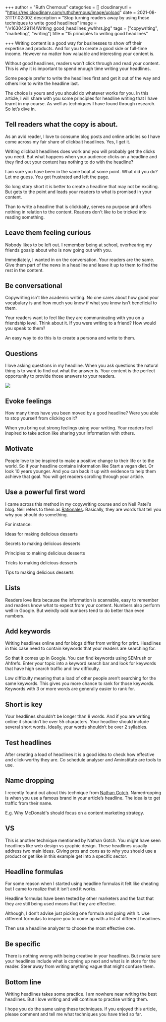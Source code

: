 +++
author = "Ruth Chernous"
categories = []
cloudinaryurl = "https://res.cloudinary.com/ruthchernous/image/upload"
date = 2021-08-31T17:02:00Z
description = "Stop turning readers away by using these techniques to write good headlines"
image = "/v1630429114/Writing_good_headlines_ywhhrs.jpg"
tags = ["copywriting", "marketing", "writing"]
title = "15 principles to writing good headlines"

+++
Writing content is a good way for businesses to show off their expertise and products. And for you to create a good side or full-time income. However no matter how valuable and interesting your content is.

Without good headlines, readers won’t click through and read your content. This is why it is important to spend enough time writing your headlines.

Some people prefer to write the headlines first and get it out of the way and others like to write the headline last.

The choice is yours and you should do whatever works for you. In this article, I will share with you some principles for headline writing that I have learnt in my course. As well as techniques I have found through research. So let’s dive in.

## **Tell readers what the copy is about.**

As an avid reader, I love to consume blog posts and online articles so I have come across my fair share of clickbait headlines. Yes, I get it.

Writing clickbait headlines does work and you will probably get the clicks you need. But what happens when your audience clicks on a headline and they find out your content has nothing to do with the headline?

I am sure you have been in the same boat at some point. What did you do? Let me guess. You got frustrated and left the page.

So long story short it is better to create a headline that may not be exciting. But gets to the point and leads your readers to what is promised in your content.

Than to write a headline that is clickbaity, serves no purpose and offers nothing in relation to the content. Readers don't like to be tricked into reading something.

## **Leave them feeling curious**

Nobody likes to be left out. I remember being at school, overhearing my friends gossip about who is now going out with you.

Immediately, I wanted in on the conversation. Your readers are the same. Give them part of the news in a headline and leave it up to them to find the rest in the content.

## **Be conversational**

Copywriting isn't like academic writing. No one cares about how good your vocabulary is and how much you know if what you know isn’t beneficial to them.

Your readers want to feel like they are communicating with you on a friendship level. Think about it. If you were writing to a friend? How would you speak to them?

An easy way to do this is to create a persona and write to them.

## **Questions**

I love asking questions in my headline. When you ask questions the natural thing is to want to find out what the answer is. Your content is the perfect opportunity to provide those answers to your readers.

![](https://res.cloudinary.com/ruthchernous/image/upload/v1630429230/Asking_questions_in_headlines_ouu7vx.jpg)

## **Evoke feelings**

How many times have you been moved by a good headline? Were you able to stop yourself from clicking on it?

When you bring out strong feelings using your writing. Your readers feel inspired to take action like sharing your information with others.

## **Motivate**

People love to be inspired to make a positive change to their life or to the world. So if your headline contains information like Start a vegan diet. Or look 10 years younger. And you can back it up with evidence to help them achieve that goal. You will get readers scrolling through your article.

## **Use a powerful first word**

I came across this method in my copywriting course and on Neil Patel's blog. Neil refers to them as [Rationales](https://neilpatel.com/blog/the-step-by-step-guide-to-writing-powerful-headlines/ "Rationales"). Basically, they are words that tell you why you should do something.

For instance:

Ideas for making delicious desserts

Secrets to making delicious desserts

Principles to making delicious desserts

Tricks to making delicious desserts

Tips to making delicious desserts

## **Lists**

Readers love lists because the information is scannable, easy to remember and readers know what to expect from your content. Numbers also perform well in Google. But weirdly odd numbers tend to do better than even numbers.

## **Add keywords**

Writing headlines online and for blogs differ from writing for print. Headlines in this case need to contain keywords that your readers are searching for.

So that it comes up in Google. You can find keywords using SEMrush or Ahfrefs. Enter your topic into a keyword search bar and look for keywords that have high search traffic and low difficulty.

Low difficulty meaning that a load of other people aren’t searching for the same keywords. This gives you more chance to rank for those keywords. Keywords with 3 or more words are generally easier to rank for.

## **Short is key**

Your headlines shouldn’t be longer than 8 words. And if you are writing online it shouldn’t be over 55 characters. Your headline should include several short words. Ideally, your words shouldn’t be over 2 syllables.

## **Test headlines**

After creating a load of headlines it is a good idea to check how effective and click-worthy they are. Co schedule analyser and Aminstitute are tools to use.

## **Name dropping**

I recently found out about this technique from [Nathan Gotch](https://www.youtube.com/watch?v=t5qqW6NH7mc&ab_channel=NathanGotch "Name dropping"). Namedropping is when you use a famous brand in your article’s headline. The idea is to get traffic from their name.

E.g. Why McDonald's should focus on a content marketing strategy.

## **VS**

This is another technique mentioned by Nathan Gotch. You might have seen headlines like web design vs graphic design. These headlines usually address two main ideas. Giving pros and cons as to why you should use a product or get like in this example get into a specific sector.

## **Headline formulas**

For some reason when I started using headline formulas it felt like cheating but I came to realize that it isn’t and it works.

Headline formulas have been tested by other marketers and the fact that they are still being used means that they are effective.

Although, I don’t advise just picking one formula and going with it. Use different formulas to inspire you to come up with a list of different headlines.

Then use a headline analyzer to choose the most effective one.

## **Be specific**

There is nothing wrong with being creative in your headlines. But make sure your headlines include what is coming up next and what is in store for the reader. Steer away from writing anything vague that might confuse them.

## **Bottom line**

Writing headlines takes some practice. I am nowhere near writing the best headlines. But I love writing and will continue to practise writing them.

I hope you do the same using these techniques. If you enjoyed this article, please comment and tell me what techniques you have tried so far.